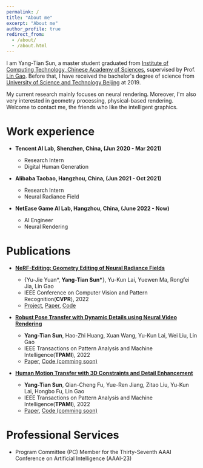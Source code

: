 ```yaml
---
permalink: /
title: "About me"
excerpt: "About me"
author_profile: true
redirect_from: 
  - /about/
  - /about.html
---
```

I am Yang-Tian Sun, a master student graduated from [Institute of Computing Technology, Chinese Academy of Sciences](http://english.ict.cas.cn), supervised by Prof. [Lin Gao](http://www.geometrylearning.com).  Before that, I have received the bachelor's degree of science from [University of Science and Technology Beijing](https://en.ustb.edu.cn/) at 2019.

My current research mainly focuses on neural rendering. Moreover, I'm also very interested in geometry processing, physical-based rendering. Welcome to contact me, the friends who like the intelligent graphics.

Work experience
======
* **Tencent AI Lab, Shenzhen, China, (Jun 2020 - Mar 2021)**
	* Research Intern
	* Digital Human Generation

* **Alibaba Taobao, Hangzhou, China, (Jun 2021 - Oct 2021)**
	* Research Intern
	* Neural Radiance Field

* **NetEase Game AI Lab, Hangzhou, China, (June 2022 - Now)**
	* AI Engineer
	* Neural Rendering

Publications
======
* **[NeRF-Editing: Geometry Editing of Neural Radiance Fields](http://geometrylearning.com/NeRFEditing/)**
	* {Yu-Jie Yuan\*, **Yang-Tian Sun\***}, Yu-Kun Lai, Yuewen Ma, Rongfei Jia, Lin Gao
	* IEEE Conference on Computer Vision and Pattern Recognition(**CVPR**), 2022
	* [Project](http://geometrylearning.com/NeRFEditing/), [Paper](https://openaccess.thecvf.com/content/CVPR2022/html/Yuan_NeRF-Editing_Geometry_Editing_of_Neural_Radiance_Fields_CVPR_2022_paper.html), [Code](https://github.com/IGLICT/NeRF-Editing)

* **[Robust Pose Transfer with Dynamic Details using Neural Video Rendering](https://arxiv.org/abs/2106.14132)**
	* **Yang-Tian Sun**, Hao-Zhi Huang, Xuan Wang, Yu-Kun Lai, Wei Liu, Lin Gao
	* IEEE Transactions on Pattern Analysis and Machine Intelligence(**TPAMI**), 2022
	* [Paper](https://ieeexplore.ieee.org/document/9756251), [Code (comming soon)]()

* **[Human Motion Transfer with 3D Constraints and Detail Enhancement](https://arxiv.org/abs/2003.13510)**
	* **Yang-Tian Sun**, Qian-Cheng Fu, Yue-Ren Jiang, Zitao Liu, Yu-Kun Lai, Hongbo Fu, Lin Gao
	* IEEE Transactions on Pattern Analysis and Machine Intelligence(**TPAMI**), 2022
	* [Paper](https://ieeexplore.ieee.org/document/9868156), [Code (comming soon)]()


Professional Services
======
* Program Committee (PC) Member for the Thirty-Seventh AAAI Conference on Artificial Intelligence (AAAI-23)

